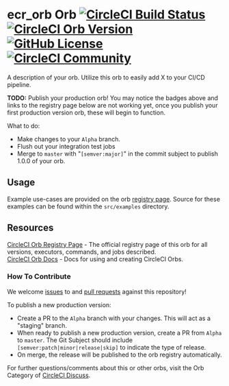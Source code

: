 # ecr_orb Orb [![CircleCI Build Status](https://circleci.com/gh/msmykowski/ecr_orb.svg?style=shield "CircleCI Build Status")](https://circleci.com/gh/msmykowski/ecr_orb) [![CircleCI Orb Version](https://img.shields.io/badge/endpoint.svg?url=https://badges.circleci.io/orb/smy/ecr_orb)](https://circleci.com/orbs/registry/orb/smy/ecr_orb) [![GitHub License](https://img.shields.io/badge/license-MIT-lightgrey.svg)](https://raw.githubusercontent.com/msmykowski/ecr_orb/master/LICENSE) [![CircleCI Community](https://img.shields.io/badge/community-CircleCI%20Discuss-343434.svg)](https://discuss.circleci.com/c/ecosystem/orbs)

A description of your orb. Utilize this orb to easily add X to your CI/CD pipeline.

**TODO:**
Publish your production orb! You may notice the badges above and links to the registry page below are not working yet, once you publish your first production version orb, these will begin to function.

What to do:
* Make changes to your `Alpha` branch.
* Flush out your integration test jobs
* Merge to `master` with "`[semver:major]`" in the commit subject to publish 1.0.0 of your orb.


## Usage

Example use-cases are provided on the orb [registry page](https://circleci.com/orbs/registry/orb/smy/ecr_orb#usage-examples). Source for these examples can be found within the `src/examples` directory.


## Resources

[CircleCI Orb Registry Page](https://circleci.com/orbs/registry/orb/smy/ecr_orb) - The official registry page of this orb for all versions, executors, commands, and jobs described.  
[CircleCI Orb Docs](https://circleci.com/docs/2.0/orb-intro/#section=configuration) - Docs for using and creating CircleCI Orbs.  

### How To Contribute

We welcome [issues](https://github.com/msmykowski/ecr_orb/issues) to and [pull requests](https://github.com/msmykowski/ecr_orb/pulls) against this repository!

To publish a new production version:
* Create a PR to the `Alpha` branch with your changes. This will act as a "staging" branch.
* When ready to publish a new production version, create a PR from `Alpha` to `master`. The Git Subject should include `[semver:patch|minor|release|skip]` to indicate the type of release.
* On merge, the release will be published to the orb registry automatically.

For further questions/comments about this or other orbs, visit the Orb Category of [CircleCI Discuss](https://discuss.circleci.com/c/orbs).
